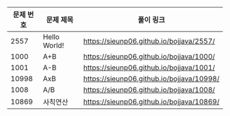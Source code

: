 |문제 번호|문제 제목|풀이 링크|
|--|--|--|
|2557|Hello World!|https://sieunp06.github.io/bojjava/2557/|
|1000|A+B|https://sieunp06.github.io/bojjava/1000/|
|1001|A-B|https://sieunp06.github.io/bojjava/1001/|
|10998|AxB|https://sieunp06.github.io/bojjava/10998/|
|1008|A/B|https://sieunp06.github.io/bojjava/1008/|
|10869|사칙연산|https://sieunp06.github.io/bojjava/10869/|